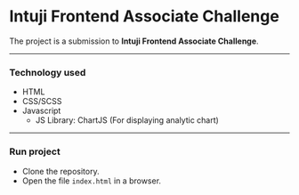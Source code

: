 # Intuji Frontend Associate Challenge

The project is a submission to **Intuji Frontend Associate Challenge**.

---

### Technology used

- HTML
- CSS/SCSS
- Javascript
  - JS Library: ChartJS (For displaying analytic chart)

---

### Run project

- Clone the repository.
- Open the file `index.html` in a browser.
